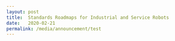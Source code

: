 ```yaml
---
layout: post
title:  Standards Roadmaps for Industrial and Service Robots
date:   2020-02-21
permalink: /media/announcement/test
---
```

